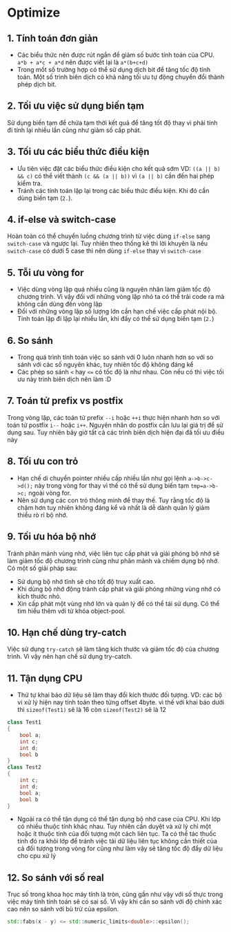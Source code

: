 # Optimize

## 1. Tính toán đơn giản

- Các biểu thức nên được rút ngắn để giảm số bước tính toán của CPU. `a*b + a*c + a*d` nên được viết lại là `a*(b+c+d)`
- Trong mốt số trường hợp có thể sử dụng dịch bit để tăng tốc độ tính toán. Một số trình biên dịch có khả năng tối ưu tự động chuyển đổi thành phép dịch bit.

## 2. Tối ưu việc sử dụng biến tạm

Sử dụng biến tạm để chứa tạm thời kết quả để tăng tốt độ thay vì phải tính đi tính lại nhiều lần cũng như giảm số cấp phát.

## 3. Tối ưu các biểu thức điều kiện

- Ưu tiên việc đặt các biểu thức điều kiện cho kết quả sớm VD: `((a || b) && c)` có thể viết thành `(c && (a || b))` vì `(a || b)` cần đến hai phép kiểm tra.
- Tránh các tính toán lặp lại trong các biểu thức điều kiện. Khi đó cần dùng biến tạm (`2.`).

## 4. if-else và switch-case

Hoàn toàn có thể chuyển luồng chương trình từ việc dùng `if-else` sang `switch-case` và ngược lại. Tuy nhiên theo thống kê thì lời khuyên là nếu `switch-case` có dưới 5 case thì nên dùng `if-else` thay vì `switch-case`

## 5. Tỗi ưu vòng for

- Việc dùng vòng lặp quá nhiều cũng là nguyên nhân làm giảm tốc độ chương trình. Vì vậy đối với những vòng lặp nhỏ ta có thể trải code ra mà không cần dùng đến vòng lặp
- Đối với những vòng lặp số lượng lớn cần hạn chế việc cấp phát nội bộ. Tính toán lặp đi lập lại nhiều lần, khi đấy có thể sử dụng biến tạm (`2.`)

## 6. So sánh

- Trong quá trình tính toán việc so sánh với 0 luôn nhanh hơn so với so sánh với các số nguyên khác, tuy nhiên tốc độ không đáng kể
- Các phép so sánh `<` hay `<=` có tốc độ là như nhau. Còn nếu có thì việc tối ưu này trình biên dịch nên làm :D

## 7. Toán tử prefix vs postfix

Trong vòng lặp, các toán tử prefix `--i` hoặc `++i` thực hiện nhanh hơn so với toán tử postfix `i--` hoặc `i++`. Nguyên nhân do postfix cần lưu lại giá trị để sử dụng sau. Tuy nhiên bây giờ tất cả các trình biên dịch hiện đại đã tối ưu điều này

## 8. Tối ưu con trỏ

- Hạn chế di chuyển pointer nhiều cấp nhiều lần như gọi lệnh `a->b->c->d();` này trong vòng for thay vì thế có thể sử dụng biến tạm `tmp=a->b->c;` ngoài vòng for.
- Nên sử dụng các con trỏ thông minh để thay thế. Tuy rằng tốc độ là chậm hơn tuy nhiên không đáng kể và nhất là dễ dành quản lý giảm thiểu rò rỉ bộ nhớ.

## 9. Tối ưu hóa bộ nhớ

Tránh phân mảnh vùng nhớ, việc liên tục cấp phát và giải phóng bộ nhớ sẽ làm giảm tốc độ chương trình cũng như phân mảnh và chiếm dụng bộ nhớ. Có một số giải pháp sau:
- Sử dụng bộ nhớ tĩnh sẽ cho tốt độ truy xuất cao.
- Khi dùng bộ nhớ động tránh cấp phát và giải phóng những vùng nhớ có kích thước nhỏ.
- Xin cấp phát một vùng nhớ lớn và quản lý để có thể tái sử dụng. Có thể tìm hiểu thêm với từ khóa object-pool.

## 10. Hạn chế dùng try-catch

Việc sử dụng `try-catch` sẽ làm tăng kích thước và giảm tốc độ của chương trình. Vì vậy nên hạn chế sử dụng try-catch.

## 11. Tận dụng CPU

- Thứ tự khai báo dữ liệu sẽ làm thay đổi kích thước đối tượng. VD: các bộ vi xử lý hiện nay tính toán theo từng offset 4byte. vì thế với khai báo dưới thì `sizeof(Test1)` sẽ là 16 còn `sizeof(Test2)` sẽ là 12
```cpp
class Test1
{
    bool a;
    int c;
    int d;
    bool b
}
class Test2
{
    int c;
    int d;
    bool a;
    bool b
}
```
- Ngoài ra có thể tận dụng có thể tận dụng bộ nhớ case của CPU. Khi lớp có nhiều thuộc tính khác nhau. Tuy nhiên cần duyệt và xử lý chỉ một hoặc ít thuộc tính của đối tượng một cách liên tục. Ta có thể tác thuốc tính đó ra khỏi lớp để tránh việc tải dữ liệu liên tục không cần thiết của cả đối tượng trong vòng for cũng như làm vậy sẽ tăng tốc độ đẩy dữ liệu cho cpu xử lý

## 12. So sánh với số real

Trục số trong khoa học máy tính là tròn, cũng gần như vậy với số thực trong việc máy tính tính toán sẽ có sai số. Vì vậy khi cần so sánh với độ chính xác cao nên so sánh với bù trừ của epsilon.
```cpp
std::fabs(x - y) <= std::numeric_limits<double>::epsilon();
```